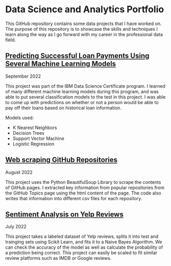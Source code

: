 # Data Science and Analytics Portfolio

This GitHub repository contains some data projects that I have worked on. The purpose of this repository is to showcase the skills and techniques I learn along the way as I go forward with my career in the professional data field.

## [Predicting Successful Loan Payments Using Several Machine Learning Models](https://github.com/youngnguyen1/IBM-Data-Science-Capstone)

September 2022

This project was part of the IBM Data Science Certificate program. I learned of many different machine learning models during this program, and was able to put several classification models to the test in this project. I was able to come up with predictions on whether or not a person would be able to pay off their loans based on historical loan information.

Models used:

* K Nearest Neighbors
* Decision Trees
* Support Vector Machine
* Logistic Regression

## [Web scraping GitHub Repositories](https://github.com/youngnguyen1/web-scraping-github)

August 2022

This project uses the Python BeautifulSoup Library to scrape the contents of GitHub pages. I extracted key information from popular repositories from the GitHub Topics page using the html content of the page. The code also writes that information into different csv files for each repository.

## [Sentiment Analysis on Yelp Reviews](https://github.com/youngnguyen1/yelp-sentiment-analysis)


July 2022

This project takes a labeled dataset of Yelp reviews, splits it into test and trainging sets using Scikit Learn, and fits it to a Naive Bayes Algorithm. We can check the accuracy of the model as well as calculate the probability of a prediction being correct. This project can easily be scaled to fit similar review platforms such as IMDB or Google reviews.

